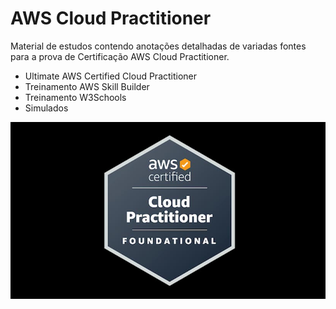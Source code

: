 # AWS Cloud Practitioner

Material de estudos contendo anotações detalhadas de variadas fontes para a prova de Certificação AWS Cloud Practitioner.

- Ultimate AWS Certified Cloud Practitioner
- Treinamento AWS Skill Builder
- Treinamento W3Schools
- Simulados

![image](https://github.com/leandrobeandrade/aws-training/blob/master/aws-logo.jpg)
